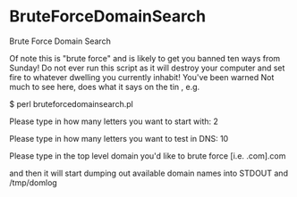 BruteForceDomainSearch
======================

Brute Force Domain Search


Of note this is "brute force" and is likely to get you banned ten ways from Sunday!  Do not ever run this script as it will destroy your computer and set fire to whatever dwelling you currently inhabit!
You've been warned
Not much to see here, does what it says on the tin , e.g.

$ perl bruteforcedomainsearch.pl

Please type in how many letters you want to start with: 2

Please type in how many letters you want to test in DNS: 10

Please type in the top level domain you'd like to brute force [i.e. .com].com

and then it will start dumping out available domain names into STDOUT and /tmp/domlog

